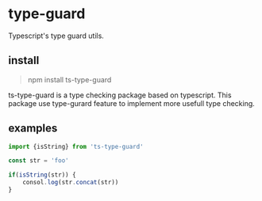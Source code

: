 # type-guard

Typescript's type guard utils.

## install

> npm install ts-type-guard

ts-type-guard is a type checking package based on typescript. This package use type-gurard feature to implement more usefull type checking.

## examples

``` javascript
import {isString} from 'ts-type-guard'

const str = 'foo'

if(isString(str)) {
    consol.log(str.concat(str))
}
```
